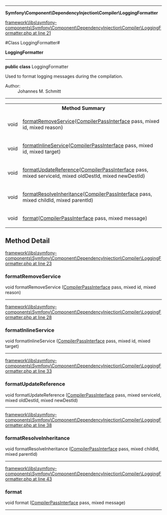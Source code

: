 

- - -

**Symfony\Component\DependencyInjection\Compiler\LoggingFormatter**


<a href="https://github.com/JeyDotC/Hirudo/blob/master/framework/libs/symfony-components/Symfony/Component/DependencyInjection/Compiler/LoggingFormatter.php#L21" target='_blank'>framework\libs\symfony-components\Symfony\Component\DependencyInjection\Compiler\LoggingFormatter.php at line 21</a>

#Class LoggingFormatter#

**LoggingFormatter**




- - -

<p><strong>public  class</strong> <span>LoggingFormatter</span></p>

<div class="comment" id="overview_description"><p>Used to format logging messages during the compilation.</p></div>

<dl>
<dt>Author:</dt>
<dd>Johannes M. Schmitt <schmittjoh@gmail.com></dd>
</dl>


- - -

<table id="summary_method">
<tr><th colspan="2">Method Summary</th></tr>
<tr>
<td><span class='k'></span> <span class='nx'>void</span></td>
<td class="description"><p class="name"><a href="#formatremoveservice">formatRemoveService</a>(<a href="https://github.com/JeyDotC/Hirudo/blob/master/symfony/component/dependencyinjection/compiler/CompilerPassInterface.md">CompilerPassInterface</a> pass, mixed id, mixed reason)</p></td>
</tr>
<tr>
<td><span class='k'></span> <span class='nx'>void</span></td>
<td class="description"><p class="name"><a href="#formatinlineservice">formatInlineService</a>(<a href="https://github.com/JeyDotC/Hirudo/blob/master/symfony/component/dependencyinjection/compiler/CompilerPassInterface.md">CompilerPassInterface</a> pass, mixed id, mixed target)</p></td>
</tr>
<tr>
<td><span class='k'></span> <span class='nx'>void</span></td>
<td class="description"><p class="name"><a href="#formatupdatereference">formatUpdateReference</a>(<a href="https://github.com/JeyDotC/Hirudo/blob/master/symfony/component/dependencyinjection/compiler/CompilerPassInterface.md">CompilerPassInterface</a> pass, mixed serviceId, mixed oldDestId, mixed newDestId)</p></td>
</tr>
<tr>
<td><span class='k'></span> <span class='nx'>void</span></td>
<td class="description"><p class="name"><a href="#formatresolveinheritance">formatResolveInheritance</a>(<a href="https://github.com/JeyDotC/Hirudo/blob/master/symfony/component/dependencyinjection/compiler/CompilerPassInterface.md">CompilerPassInterface</a> pass, mixed childId, mixed parentId)</p></td>
</tr>
<tr>
<td><span class='k'></span> <span class='nx'>void</span></td>
<td class="description"><p class="name"><a href="#format">format</a>(<a href="https://github.com/JeyDotC/Hirudo/blob/master/symfony/component/dependencyinjection/compiler/CompilerPassInterface.md">CompilerPassInterface</a> pass, mixed message)</p></td>
</tr>
</table>

<h2 id="detail_method">Method Detail</h2>

<a href="https://github.com/JeyDotC/Hirudo/blob/master/framework/libs/symfony-components/Symfony/Component/DependencyInjection/Compiler/LoggingFormatter.php#L23" target='_blank'>framework\libs\symfony-components\Symfony\Component\DependencyInjection\Compiler\LoggingFormatter.php at line 23</a>

<h3 id="formatRemoveService()">formatRemoveService</h3>
<span class='k'></span> <span class='nx'>void</span> <span class='nf'>formatRemoveService</span> (<a href="https://github.com/JeyDotC/Hirudo/blob/master/symfony/component/dependencyinjection/compiler/CompilerPassInterface.md">CompilerPassInterface</a> pass, mixed id, mixed reason)

<div class="details">

</div>

- - -


<a href="https://github.com/JeyDotC/Hirudo/blob/master/framework/libs/symfony-components/Symfony/Component/DependencyInjection/Compiler/LoggingFormatter.php#L28" target='_blank'>framework\libs\symfony-components\Symfony\Component\DependencyInjection\Compiler\LoggingFormatter.php at line 28</a>

<h3 id="formatInlineService()">formatInlineService</h3>
<span class='k'></span> <span class='nx'>void</span> <span class='nf'>formatInlineService</span> (<a href="https://github.com/JeyDotC/Hirudo/blob/master/symfony/component/dependencyinjection/compiler/CompilerPassInterface.md">CompilerPassInterface</a> pass, mixed id, mixed target)

<div class="details">

</div>

- - -


<a href="https://github.com/JeyDotC/Hirudo/blob/master/framework/libs/symfony-components/Symfony/Component/DependencyInjection/Compiler/LoggingFormatter.php#L33" target='_blank'>framework\libs\symfony-components\Symfony\Component\DependencyInjection\Compiler\LoggingFormatter.php at line 33</a>

<h3 id="formatUpdateReference()">formatUpdateReference</h3>
<span class='k'></span> <span class='nx'>void</span> <span class='nf'>formatUpdateReference</span> (<a href="https://github.com/JeyDotC/Hirudo/blob/master/symfony/component/dependencyinjection/compiler/CompilerPassInterface.md">CompilerPassInterface</a> pass, mixed serviceId, mixed oldDestId, mixed newDestId)

<div class="details">

</div>

- - -


<a href="https://github.com/JeyDotC/Hirudo/blob/master/framework/libs/symfony-components/Symfony/Component/DependencyInjection/Compiler/LoggingFormatter.php#L38" target='_blank'>framework\libs\symfony-components\Symfony\Component\DependencyInjection\Compiler\LoggingFormatter.php at line 38</a>

<h3 id="formatResolveInheritance()">formatResolveInheritance</h3>
<span class='k'></span> <span class='nx'>void</span> <span class='nf'>formatResolveInheritance</span> (<a href="https://github.com/JeyDotC/Hirudo/blob/master/symfony/component/dependencyinjection/compiler/CompilerPassInterface.md">CompilerPassInterface</a> pass, mixed childId, mixed parentId)

<div class="details">

</div>

- - -


<a href="https://github.com/JeyDotC/Hirudo/blob/master/framework/libs/symfony-components/Symfony/Component/DependencyInjection/Compiler/LoggingFormatter.php#L43" target='_blank'>framework\libs\symfony-components\Symfony\Component\DependencyInjection\Compiler\LoggingFormatter.php at line 43</a>

<h3 id="format()">format</h3>
<span class='k'></span> <span class='nx'>void</span> <span class='nf'>format</span> (<a href="https://github.com/JeyDotC/Hirudo/blob/master/symfony/component/dependencyinjection/compiler/CompilerPassInterface.md">CompilerPassInterface</a> pass, mixed message)

<div class="details">

</div>

- - -


